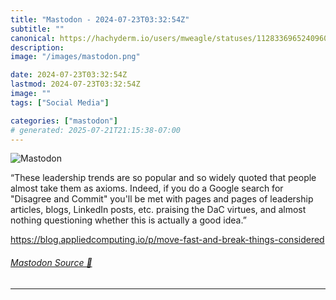 ```yaml
---
title: "Mastodon - 2024-07-23T03:32:54Z"
subtitle: ""
canonical: https://hachyderm.io/users/mweagle/statuses/112833696524096008
description:
image: "/images/mastodon.png"

date: 2024-07-23T03:32:54Z
lastmod: 2024-07-23T03:32:54Z
image: ""
tags: ["Social Media"]

categories: ["mastodon"]
# generated: 2025-07-21T21:15:38-07:00
---
```

![Mastodon](/images/mastodon.png)

<p>“These leadership trends are so popular and so widely quoted that people almost take them as axioms. Indeed, if you do a Google search for &quot;Disagree and Commit&quot; you&#39;ll be met with pages and pages of leadership articles, blogs, LinkedIn posts, etc. praising the DaC virtues, and almost nothing questioning whether this is actually a good idea.”</p><p><a href="https://blog.appliedcomputing.io/p/move-fast-and-break-things-considered" target="_blank" rel="nofollow noopener noreferrer" translate="no"><span class="invisible">https://</span><span class="ellipsis">blog.appliedcomputing.io/p/mov</span><span class="invisible">e-fast-and-break-things-considered</span></a></p>


###### [Mastodon Source 🐘](https://hachyderm.io/@mweagle/112833696524096008)

___
